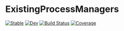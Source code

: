 # ExistingProcessManagers

[![Stable](https://img.shields.io/badge/docs-stable-blue.svg)](https://bcbi.github.io/ExistingProcessManagers.jl/stable)
[![Dev](https://img.shields.io/badge/docs-dev-blue.svg)](https://bcbi.github.io/ExistingProcessManagers.jl/dev)
[![Build Status](https://github.com/bcbi/ExistingProcessManagers.jl/workflows/CI/badge.svg)](https://github.com/bcbi/ExistingProcessManagers.jl/actions)
[![Coverage](https://codecov.io/gh/bcbi/ExistingProcessManagers.jl/branch/master/graph/badge.svg)](https://codecov.io/gh/bcbi/ExistingProcessManagers.jl)
